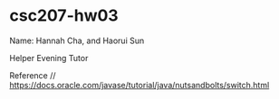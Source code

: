 # csc207-hw03
Name: Hannah Cha, and Haorui Sun

Helper
Evening Tutor

Reference
// https://docs.oracle.com/javase/tutorial/java/nutsandbolts/switch.html
